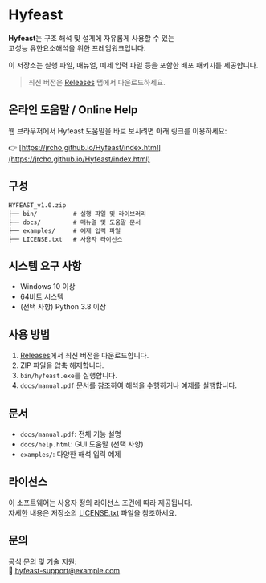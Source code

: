 # Hyfeast

**Hyfeast**는 구조 해석 및 설계에 자유롭게 사용할 수 있는  
고성능 유한요소해석을 위한 프레임워크입니다.

이 저장소는 실행 파일, 매뉴얼, 예제 입력 파일 등을 포함한 배포 패키지를 제공합니다.

>  최신 버전은 [Releases](https://github.com/your-username/Hyfeast/releases) 탭에서 다운로드하세요.

## 온라인 도움말 / Online Help

웹 브라우저에서 Hyfeast 도움말을 바로 보시려면 아래 링크를 이용하세요:

👉 [https://jrcho.github.io/Hyfeast/index.html](https://jrcho.github.io/Hyfeast/index.html)


##  구성

```
HYFEAST_v1.0.zip
├── bin/          # 실행 파일 및 라이브러리
├── docs/         # 매뉴얼 및 도움말 문서
├── examples/     # 예제 입력 파일
├── LICENSE.txt   # 사용자 라이선스
```

## 시스템 요구 사항

- Windows 10 이상
- 64비트 시스템
- (선택 사항) Python 3.8 이상

## 사용 방법

1. [Releases](https://github.com/jrcho/Hyfeast/releases/latest)에서 최신 버전을 다운로드합니다.
2. ZIP 파일을 압축 해제합니다.
3. `bin/hyfeast.exe`를 실행합니다.
4. `docs/manual.pdf` 문서를 참조하여 해석을 수행하거나 예제를 실행합니다.

## 문서

- `docs/manual.pdf`: 전체 기능 설명
- `docs/help.html`: GUI 도움말 (선택 사항)
- `examples/`: 다양한 해석 입력 예제

## 라이선스

이 소프트웨어는 사용자 정의 라이선스 조건에 따라 제공됩니다.  
자세한 내용은 저장소의 [LICENSE.txt](LICENSE.txt) 파일을 참조하세요.

## 문의

공식 문의 및 기술 지원:  
📧 hyfeast-support@example.com
